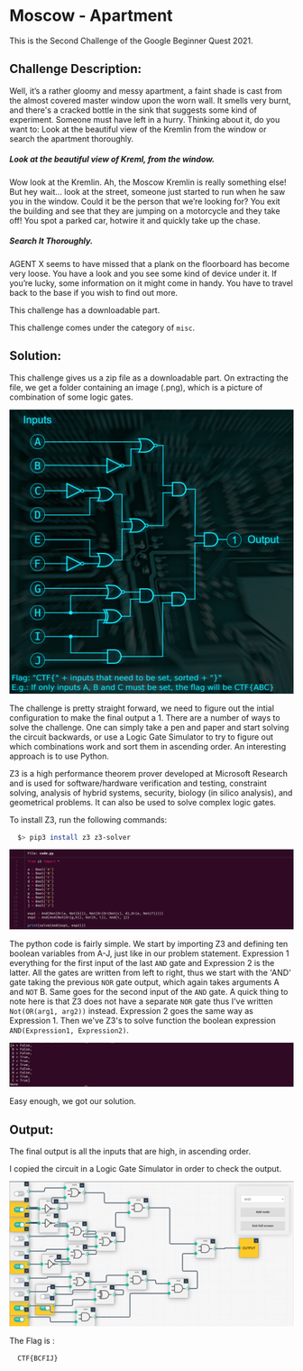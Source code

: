 #  Moscow - Apartment 

This is the Second Challenge of the Google Beginner Quest 2021.

## Challenge Description:
  Well, it’s a rather gloomy and messy apartment, a faint shade is cast from the almost covered master window upon the worn wall. 
  It smells very burnt, and there's a cracked bottle in the sink that suggests some kind of experiment. Someone must have left in 
  a hurry. Thinking about it, do you want to: Look at the beautiful view of the Kremlin from the window or search the apartment 
  thoroughly.
  
  ##### Look at the beautiful view of Kreml, from the window.
  Wow look at the Kremlin. Ah, the Moscow Kremlin is really something else! But hey wait... look at the street, someone just started 
  to run when he saw you in the window. Could it be the person that we’re looking for? You exit the building and see that they are jumping 
  on a motorcycle and they take off! You spot a parked car, hotwire it and quickly take up the chase.
  
  ##### Search It Thoroughly.
  AGENT X seems to have missed that a plank on the floorboard has become very loose. You have a look and you see some kind of device under it. 
  If you’re lucky, some information on it might come in handy. You have to travel back to the base if you wish to find out more. 
  
  This challenge has a downloadable part.
  
  This challenge comes under the category of `misc`.
  
## Solution:
  This challenge gives us a zip file as a downloadable part. On extracting the file, we get a folder containing an image (.png), which is a 
  picture of combination of some logic gates.
  
  ![Logic_gates](logic-lock.png)
  
  The challenge is pretty straight forward, we need to figure out the intial configuration to make the final output a 1.
  There are a number of ways to solve the challenge. One can simply take a pen and paper and start solving the circuit backwards, or use a Logic Gate
  Simulator to try to figure out which combinations work and sort them in ascending order.
  An interesting approach is to use Python.
  
  Z3 is a high performance theorem prover developed at Microsoft Research and is used for software/hardware verification and testing, constraint solving, 
  analysis of hybrid systems, security, biology (in silico analysis), and geometrical problems. It can also be used to solve complex logic gates.
  
  To install Z3, run the following commands:
  ```bash
    $> pip3 install z3 z3-solver
  ```
  
  ![Code](code.png)
  
  The python code is fairly simple. We start by importing Z3 and defining ten boolean variables from A-J, just like in our problem statement.
  Expression 1 everything for the first input of the last `AND` gate and Expression 2 is the latter. All the gates are written from left to right,
  thus we start with the 'AND' gate taking the previous `NOR` gate output, which again takes arguments A and `NOT` B. Same goes for the second input of the 
  `AND` gate. A quick thing to note here is that Z3 does not have a separate `NOR` gate thus I've written `Not(OR(arg1, arg2))` instead.
  Expression 2 goes the same way as Expression 1.
  Then we've Z3's to solve function the boolean expression `AND(Expression1, Expression2)`.
  
  ![output](output.png)
  
  Easy enough, we got our solution.
  
## Output:
  The final output is all the inputs that are high, in ascending order.
  
  I copied the circuit in a Logic Gate Simulator in order to check the output.
  
  ![Simulator](simulator.png)
  
  The Flag is :
  
  ```
    CTF{BCFIJ}
  ```


